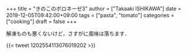 +++
title = "きのこのボロネーゼ3"
author = ["Takaaki ISHIKAWA"]
date = 2019-12-05T09:42:00+09:00
tags = ["pasta", "tomato"]
categories = ["cooking"]
draft = false
+++

解凍ものも悪くないけど，さすがに風味は落ちます．

{{< tweet 1202554113076019202 >}}
